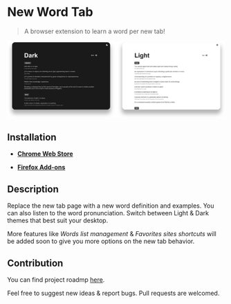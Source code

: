 # New Word Tab
> A browser extension to learn a word per new tab!

![Screenshot](./media/github.png)

## Installation
- [**Chrome Web Store**](https://chrome.google.com/webstore/detail/new-word-tab/chmiakanncpjleocgbemoghkkpjicjla)

- [**Firefox Add-ons**](https://addons.mozilla.org/en-US/firefox/addon/new-word-tab/)

## Description
Replace the new tab page with a new word definition and examples.
You can also listen to the word pronunciation. Switch between Light & Dark themes that best suit your desktop.

More features like *Words list management* & *Favorites sites shortcuts* will be added soon to give you more options on the new tab behavior.

## Contribution
You can find project roadmp [here](https://github.com/sajadhsm/new-word-tab/projects/1).

Feel free to suggest new ideas & report bugs. Pull requests are welcomed.